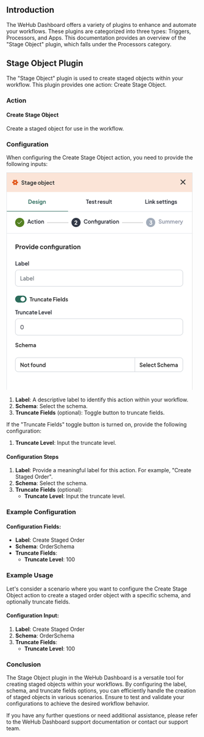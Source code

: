 

## Introduction
The WeHub Dashboard offers a variety of plugins to enhance and automate your workflows. These plugins are categorized into three types: Triggers, Processors, and Apps. This documentation provides an overview of the "Stage Object" plugin, which falls under the Processors category.

## Stage Object Plugin
The "Stage Object" plugin is used to create staged objects within your workflow. This plugin provides one action: Create Stage Object.

### Action

#### Create Stage Object
Create a staged object for use in the workflow.

### Configuration
When configuring the Create Stage Object action, you need to provide the following inputs:

![Screenshot 2024-05-28 at 12.05.56.png](../../../static/img/Stage%20Object.png)

1. **Label**: A descriptive label to identify this action within your workflow.
2. **Schema**: Select the schema.
3. **Truncate Fields** (optional): Toggle button to truncate fields.

If the "Truncate Fields" toggle button is turned on, provide the following configuration:
1. **Truncate Level**: Input the truncate level.

#### Configuration Steps
1. **Label**: Provide a meaningful label for this action. For example, "Create Staged Order".
2. **Schema**: Select the schema.
3. **Truncate Fields** (optional):
   - **Truncate Level**: Input the truncate level.

### Example Configuration
#### Configuration Fields:
- **Label**: Create Staged Order
- **Schema**: OrderSchema
- **Truncate Fields**:
   - **Truncate Level**: 100

### Example Usage
Let's consider a scenario where you want to configure the Create Stage Object action to create a staged order object with a specific schema, and optionally truncate fields.

#### Configuration Input:
1. **Label**: Create Staged Order
2. **Schema**: OrderSchema
3. **Truncate Fields**:
   - **Truncate Level**: 100

### Conclusion
The Stage Object plugin in the WeHub Dashboard is a versatile tool for creating staged objects within your workflows. By configuring the label, schema, and truncate fields options, you can efficiently handle the creation of staged objects in various scenarios. Ensure to test and validate your configurations to achieve the desired workflow behavior.

If you have any further questions or need additional assistance, please refer to the WeHub Dashboard support documentation or contact our support team.
